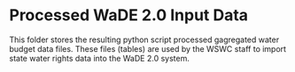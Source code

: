 # Processed WaDE 2.0 Input Data
This folder stores the resulting python script processed gagregated water budget data files.  These files (tables) are used by the WSWC staff to import state water rights data into the WaDE 2.0 system.